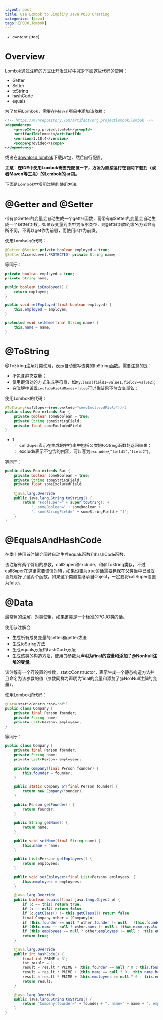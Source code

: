 ```yaml
---
layout: post
title: Use Lombok to Simplify Java POJO Creating
categories: [java]
tags: [POJO,lombok]
---
```


* content
{:toc}


# Overview

Lombok通过注解的方式让开发过程中减少下面这些代码的使用：

- Getter
- Setter
- toString
- hashCode
- equals

为了使用Lombok，需要在Maven项目中添加该依赖：

```xml
<!-- https://mvnrepository.com/artifact/org.projectlombok/lombok -->
<dependency>
    <groupId>org.projectlombok</groupId>
    <artifactId>lombok</artifactId>
    <version>1.18.4</version>
    <scope>provided</scope>
</dependency>
```

或者在[download lombok](https://projectlombok.org/download)下载jar包，然后自行配置。

**注意：在IDE中使用Lombok需要先配置一下，方法为直接运行在官网下载到（或者Maven等工具）的Lombok的jar包。**

下面是Lombok中常用注解的使用方法。

# @Getter and @Setter

带有@Getter的变量会自动生成一个getter函数，而带有@Setter的变量会自动生成一个setter函数。如果该变量的类型为布尔类型，则getter函数的命名方式会有所不同，不再以get作为前缀，而使用is作为前缀。

使用Lombok的代码：

```java
@Getter @Setter private boolean employed = true;
@Setter(AccessLevel.PROTECTED) private String name;
```

等同于：

```java
private boolean employed = true;
private String name;

public boolean isEmployed() {
    return employed;
}

public void setEmployed(final boolean employed) {
    this.employed = employed;
}

protected void setName(final String name) {
    this.name = name;
}
```

# @ToString

@ToString注解对类使用，表示自动重写该类的toString函数。需要注意的是：

- 不包含静态变量；
- 使用键值对的方式生成字符串，如`MyClass(field1=value1,field2=value2)`;
- 在注解中设置`includeFieldNames=false`可以使结果不包含变量名；

使用Lombok的代码：

```java
@ToString(callSuper=true,exclude="someExcludedField")//1
public class Foo extends Bar {
    private boolean someBoolean = true;
    private String someStringField;
    private float someExcludedField;
}
```

- 1
  - callSuper表示在生成的字符串中包括父类的toString函数的返回结果；
  - exclude表示不包含的内容，可以写为`exclude={"field1","field2"}`。

等同于：

```java
public class Foo extends Bar {
    private boolean someBoolean = true;
    private String someStringField;
    private float someExcludedField;
    
    @java.lang.Override
    public java.lang.String toString() {
        return "Foo(super=" + super.toString() +
            ", someBoolean=" + someBoolean +
            ", someStringField=" + someStringField + ")";
    }
}
```

# @EqualsAndHashCode

在类上使用该注解会同时自动生成equals函数和hashCode函数。

该注解有两个常用的参数，callSuper和exclude，和@ToString类似，不过callSuper在这里需要谨慎对待，如果设置为true的话需要确保在父类当中已经妥善处理好了这两个函数。如果这个类直接继承自Object，一定要将callSuper设置为false。

# @Data

最常用的注解，对类使用，如果该类是一个标准的POJO类的话。

使用该注解会

- 生成所有成员变量的setter和getter方法
- 生成toString方法
- 生成equals方法和hashCode方法
- 生成该类的构造方法，使用的参数为**声明为final的变量和添加了@NonNull注解的变量**。

该注解有一个可设置的参数，staticConstructor，表示生成一个静态构造方法并且命名为该参数的值（参数同样为声明为final的变量和添加了@NonNull注解的变量）。

使用Lombok的代码：

```java
@Data(staticConstructor="of")
public class Company {
    private final Person founder;
    private String name;
    private List<Person> employees;
}
```

等同于：

```java
public class Company {
    private final Person founder;
    private String name;
    private List<Person> employees;
    
    private Company(final Person founder) {
        this.founder = founder;
    }
    
    public static Company of(final Person founder) {
        return new Company(founder);
    }
    
    public Person getFounder() {
        return founder;
    }
    
    public String getName() {
        return name;
    }
    
    public void setName(final String name) {
        this.name = name;
    }
    
    public List<Person> getEmployees() {
        return employees;
    }
    
    public void setEmployees(final List<Person> employees) {
        this.employees = employees;
    }
    
    @java.lang.Override
    public boolean equals(final java.lang.Object o) {
        if (o == this) return true;
        if (o == null) return false;
        if (o.getClass() != this.getClass()) return false;
        final Company other = (Company)o;
        if (this.founder == null ? other.founder != null : !this.founder.equals(other.founder)) return false;
        if (this.name == null ? other.name != null : !this.name.equals(other.name)) return false;
        if (this.employees == null ? other.employees != null : !this.employees.equals(other.employees)) return false;
        return true;
    }
    
    @java.lang.Override
    public int hashCode() {
        final int PRIME = 31;
        int result = 1;
        result = result * PRIME + (this.founder == null ? 0 : this.founder.hashCode());
        result = result * PRIME + (this.name == null ? 0 : this.name.hashCode());
        result = result * PRIME + (this.employees == null ? 0 : this.employees.hashCode());
        return result;
    }
    
    @java.lang.Override
    public java.lang.String toString() {
        return "Company(founder=" + founder + ", name=" + name + ", employees=" + employees + ")";
    }
}
```

